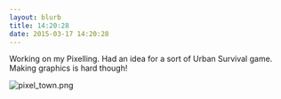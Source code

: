 ```yaml
---
layout: blurb
title: 14:20:28
date: 2015-03-17 14:20:28
---
```

Working on my Pixelling. Had an idea for a sort of Urban Survival game. Making graphics is hard though!

![pixel_town.png](http://www.subdimension.co.uk/files/2015-03-17-142028/pixel_town.png)
